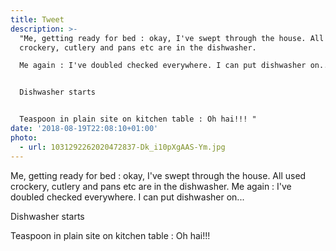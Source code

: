 ```yaml
---
title: Tweet
description: >-
  "Me, getting ready for bed : okay, I've swept through the house. All used
  crockery, cutlery and pans etc are in the dishwasher.

  Me again : I've doubled checked everywhere. I can put dishwasher on...


  Dishwasher starts


  Teaspoon in plain site on kitchen table : Oh hai!!! "
date: '2018-08-19T22:08:10+01:00'
photo:
  - url: 1031292262020472837-Dk_i10pXgAAS-Ym.jpg
---
```

Me, getting ready for bed : okay, I've swept through the house. All used crockery, cutlery and pans etc are in the dishwasher.
Me again : I've doubled checked everywhere. I can put dishwasher on...

Dishwasher starts

Teaspoon in plain site on kitchen table : Oh hai!!! 
